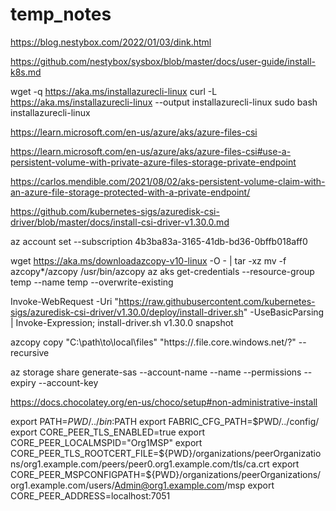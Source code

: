 # temp_notes

https://blog.nestybox.com/2022/01/03/dink.html

https://github.com/nestybox/sysbox/blob/master/docs/user-guide/install-k8s.md

wget -q https://aka.ms/installazurecli-linux
curl -L https://aka.ms/installazurecli-linux --output installazurecli-linux
sudo bash installazurecli-linux


https://learn.microsoft.com/en-us/azure/aks/azure-files-csi

https://learn.microsoft.com/en-us/azure/aks/azure-files-csi#use-a-persistent-volume-with-private-azure-files-storage-private-endpoint

https://carlos.mendible.com/2021/08/02/aks-persistent-volume-claim-with-an-azure-file-storage-protected-with-a-private-endpoint/

https://github.com/kubernetes-sigs/azuredisk-csi-driver/blob/master/docs/install-csi-driver-v1.30.0.md

az account set --subscription 4b3ba83a-3165-41db-bd36-0bffb018aff0

wget https://aka.ms/downloadazcopy-v10-linux -O - | tar -xz
mv -f azcopy*/azcopy /usr/bin/azcopy
az aks get-credentials --resource-group temp --name temp --overwrite-existing


Invoke-WebRequest -Uri "https://raw.githubusercontent.com/kubernetes-sigs/azuredisk-csi-driver/v1.30.0/deploy/install-driver.sh" -UseBasicParsing | Invoke-Expression; install-driver.sh v1.30.0 snapshot

azcopy copy "C:\path\to\local\files" "https://<storage-account-name>.file.core.windows.net/<file-share-name>?<SAS-token>" --recursive

az storage share generate-sas --account-name <storage-account-name> --name <file-share-name> --permissions <permissions> --expiry <expiry-date-time> --account-key <storage-account-key>

https://docs.chocolatey.org/en-us/choco/setup#non-administrative-install

export PATH=${PWD}/../bin:$PATH
export FABRIC_CFG_PATH=$PWD/../config/
export CORE_PEER_TLS_ENABLED=true
export CORE_PEER_LOCALMSPID="Org1MSP"
export CORE_PEER_TLS_ROOTCERT_FILE=${PWD}/organizations/peerOrganizations/org1.example.com/peers/peer0.org1.example.com/tls/ca.crt
export CORE_PEER_MSPCONFIGPATH=${PWD}/organizations/peerOrganizations/org1.example.com/users/Admin@org1.example.com/msp
export CORE_PEER_ADDRESS=localhost:7051


